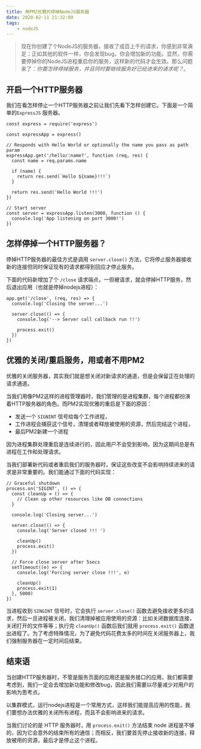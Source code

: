 ```yaml
---
title: 用PM2优雅的停掉NodeJS服务器
date: 2020-02-11 21:32:09
tags:
    - nodeJS
---
```


> 现在你创建了个NodeJS的服务器，接收了成百上千的请求，你感到非常满足；正如其他的软件一样，你会发现bug，你会增加新的功能。显然，你需要停掉你的NodeJS进程重启你的服务，这样新的代码才会生效。那么问题来了：*你要怎样停掉服务，并且同时要继续服务好已经进来的请求呢？*。


## 开启一个HTTP服务器

我们在看怎样停止一个HTTP服务器之前让我们先看下怎样创建它。下面是一个简单的`ExpressJS` 服务器。

```
const express = require('express')

const expressApp = express()

// Responds with Hello World or optionally the name you pass as path param
expressApp.get('/hello/:name?', function (req, res) {
  const name = req.params.name

  if (name) {
    return res.send(`Hello ${name}!!!`)
  }

  return res.send('Hello World !!!')
})

// Start server
const server = expressApp.listen(3000, function () {
  console.log('App listening on port 3000!')
})
```

## 怎样停掉一个HTTP服务器？

停掉HTTP服务器的最佳方式是调用 `server.close()` 方法，它将停止服务器接收新的连接但同时保证现有的请求都得到回应才停止服务。

下面的代码新增加了个 `/close` 请求端点，一但被请求，就会停掉HTTP服务，然后退出应用（也就是停掉nodejs进程）：

```
app.get('/close', (req, res) => {
  console.log('Closing the server...')

  server.close(() => {
    console.log('--> Server call callback run !!')

    process.exit()
  })
})
```


## 优雅的关闭/重启服务，用或者不用PM2

优雅的关闭服务器，其实我们就是想关闭对新请求的通道，但是会保留正在处理的请求通道。

当我们用像PM2这样的进程管理器时，我们管理的是进程集群，每个进程都扮演着HTTP服务器的角色。而PM2实现优雅的重启是下面的原因：

* 发送一个 `SIGNINT` 信号给每个工作进程，
* 工作进程会捕获这个信号，清理或者释放被使用的资源，然后完结这个进程，
* 最后PM2新建一个进程

因为进程集群处理重启是连续进行的，因此用户不会受到影响，因为这期间总是有进程在工作和处理请求。

当我们部署新代码或者重启我们的服务器时，保证这些改变不会影响持续进来的请求是非常重要的。我们能通过下面的代码实现：

```
// Graceful shutdown
process.on('SIGINT', () => {
  const cleanUp = () => {
    // Clean up other resources like DB connections
  }

  console.log('Closing server...')

  server.close(() => {
    console.log('Server closed !!! ')

    cleanUp()
    process.exit()
  })

  // Force close server after 5secs
  setTimeout((e) => {
    console.log('Forcing server close !!!', e)

    cleanUp()
    process.exit(1)
  }, 5000)
})
```

当进程收到 `SINGINT` 信号时，它会执行 `server.close()` 函数去避免接收更多的请求，然后一旦进程被关闭，我们清理掉被应用使用的资源：比如关闭数据库连接，关闭打开的文件等等；执行完 `cleanUp()` 函数后我们就用 `process.exit()` 函数退出进程了。为了考虑特殊情况，为了避免代码花费太多的时间在关闭服务器上，我们强制服务器在一定时间后结束。

## 结束语

当创建HTTP服务器时，不管是服务页面的应用还是服务接口的应用，我们都需要考虑到，我们一定会去增加新功能和修改bug，因此我们需要以尽量减少对用户的影响为思考点。

以集群模式，运行nodejs进程是一个常用方式，这样我们能提高应用的性能，我们要想办法优雅的关闭所有进程，而且不会影响进来的请求。

当我们讨论的是 HTTP 服务器时，用 `process.exit()` 方法结束 node 进程是不够的，因为它会意外的结束所有的通信；而相反，我们要首先停止接收新的连接，释放被用的资源，最后才是停止这个进程。